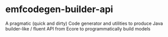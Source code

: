 # emfcodegen-builder-api
A pragmatic (quick and dirty) Code generator and utilities to produce Java builder-like / fluent API from Ecore to programmatically build models
